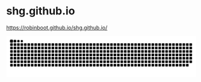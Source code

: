 # shg.github.io

https://robinboot.github.io/shg.github.io/


![](https://github.com/Platane/snk/raw/output/github-contribution-grid-snake.svg)
